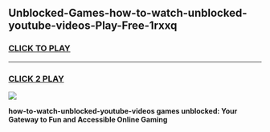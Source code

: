 
## Unblocked-Games-how-to-watch-unblocked-youtube-videos-Play-Free-1rxxq
<h3>
<a href="https://premium76.site?title=how-to-watch-unblocked-youtube-videos&ref=18A1">CLICK TO PLAY</a></h3>
<hr>

<h3>
<a href="https://premium76.site?title=how-to-watch-unblocked-youtube-videos&ref=18A1">CLICK 2 PLAY</a>
  
</h3>

<a href="https://premium76.site?title=how-to-watch-unblocked-youtube-videos&ref=18A1"><img src="https://clearcache.store/games.png"></a>


**how-to-watch-unblocked-youtube-videos games unblocked: Your Gateway to Fun and Accessible Online Gaming**
